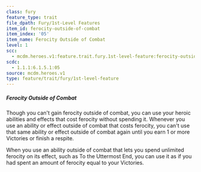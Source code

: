 ```yaml
---
class: fury
feature_type: trait
file_dpath: Fury/1st-Level Features
item_id: ferocity-outside-of-combat
item_index: '05'
item_name: Ferocity Outside of Combat
level: 1
scc:
  - mcdm.heroes.v1:feature.trait.fury.1st-level-feature:ferocity-outside-of-combat
scdc:
  - 1.1.1:6.1.5.1:05
source: mcdm.heroes.v1
type: feature/trait/fury/1st-level-feature
---
```


##### Ferocity Outside of Combat

Though you can't gain ferocity outside of combat, you can use your heroic abilities and effects that cost ferocity without spending it. Whenever you use an ability or effect outside of combat that costs ferocity, you can't use that same ability or effect outside of combat again until you earn 1 or more Victories or finish a respite.

When you use an ability outside of combat that lets you spend unlimited ferocity on its effect, such as To the Uttermost End, you can use it as if you had spent an amount of ferocity equal to your Victories.
